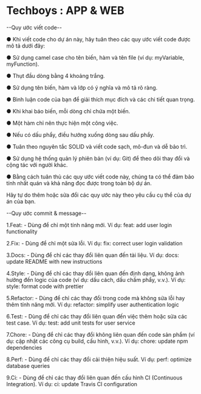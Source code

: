 # Techboys : APP & WEB

--Quy ước viết code--

● Khi viết code cho dự án này, hãy tuân theo các quy ước viết code được mô tả dưới đây:

● Sử dụng camel case cho tên biến, hàm và tên file (ví dụ: myVariable, myFunction).

● Thụt đầu dòng bằng 4 khoảng trắng.

● Sử dụng tên biến, hàm và lớp có ý nghĩa và mô tả rõ ràng.

● Bình luận code của bạn để giải thích mục đích và các chi tiết quan trọng.

● Khi khai báo biến, mỗi dòng chỉ chứa một biến.

● Một hàm chỉ nên thực hiện một công việc.

● Nếu có dấu phẩy, điều hướng xuống dòng sau dấu phẩy.

● Tuân theo nguyên tắc SOLID và viết code sạch, mô-đun và dễ bảo trì.

● Sử dụng hệ thống quản lý phiên bản (ví dụ: Git) để theo dõi thay đổi và cộng tác với người khác.

● Bằng cách tuân thủ các quy ước viết code này, chúng ta có thể đảm bảo tính nhất quán và khả năng đọc được trong toàn bộ dự án.



Hãy tự do thêm hoặc sửa đổi các quy ước này theo yêu cầu cụ thể của dự án của bạn.


--Quy ước commit & message--

1.Feat: - Dùng để chỉ một tính năng mới.
Ví dụ: feat: add user login functionality

2.Fix: - Dùng để chỉ một sửa lỗi.
Ví dụ: fix: correct user login validation

3.Docs: - Dùng để chỉ các thay đổi liên quan đến tài liệu.
Ví dụ: docs: update README with new instructions

4.Style: - Dùng để chỉ các thay đổi liên quan đến định dạng, không ảnh hưởng đến logic của code (ví dụ: dấu cách, dấu chấm phẩy, v.v.).
Ví dụ: style: format code with prettier

5.Refactor: - Dùng để chỉ các thay đổi trong code mà không sửa lỗi hay thêm tính năng mới.
Ví dụ: refactor: simplify user authentication logic

6.Test: - Dùng để chỉ các thay đổi liên quan đến việc thêm hoặc sửa các test case.
Ví dụ: test: add unit tests for user service

7.Chore: - Dùng để chỉ các thay đổi không liên quan đến code sản phẩm (ví dụ: cập nhật các công cụ build, cấu hình, v.v.).
Ví dụ: chore: update npm dependencies

8.Perf: - Dùng để chỉ các thay đổi cải thiện hiệu suất.
Ví dụ: perf: optimize database queries

9.Ci: - Dùng để chỉ các thay đổi liên quan đến cấu hình CI (Continuous Integration).
Ví dụ: ci: update Travis CI configuration
